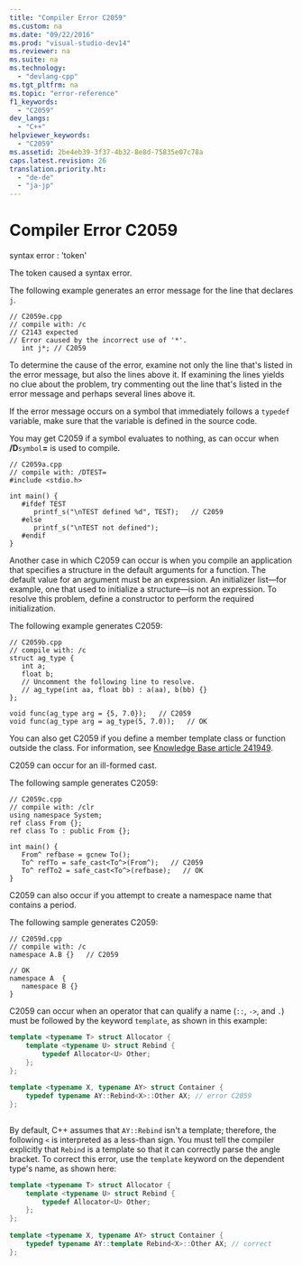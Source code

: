 ```yaml
---
title: "Compiler Error C2059"
ms.custom: na
ms.date: "09/22/2016"
ms.prod: "visual-studio-dev14"
ms.reviewer: na
ms.suite: na
ms.technology: 
  - "devlang-cpp"
ms.tgt_pltfrm: na
ms.topic: "error-reference"
f1_keywords: 
  - "C2059"
dev_langs: 
  - "C++"
helpviewer_keywords: 
  - "C2059"
ms.assetid: 2be4eb39-3f37-4b32-8e8d-75835e07c78a
caps.latest.revision: 26
translation.priority.ht: 
  - "de-de"
  - "ja-jp"
---
```

# Compiler Error C2059
syntax error : 'token'  
  
 The token caused a syntax error.  
  
 The following example generates an error message for the line that declares `j`.  
  
```  
// C2059e.cpp  
// compile with: /c  
// C2143 expected  
// Error caused by the incorrect use of '*'.  
   int j*; // C2059   
```  
  
 To determine the cause of the error, examine not only the line that's listed in the error message, but also the lines above it. If examining the lines yields no clue about the problem, try commenting out the line that's listed in the error message and perhaps several lines above it.  
  
 If the error message occurs on a symbol that immediately follows a `typedef` variable, make sure that the variable is defined in the source code.  
  
 You may get C2059 if a symbol evaluates to nothing, as can occur when **/D**`symbol`**=** is used to compile.  
  
```  
// C2059a.cpp  
// compile with: /DTEST=  
#include <stdio.h>  
  
int main() {  
   #ifdef TEST  
      printf_s("\nTEST defined %d", TEST);   // C2059  
   #else  
      printf_s("\nTEST not defined");  
   #endif  
}  
```  
  
 Another case in which C2059 can occur is when you compile an application that specifies a structure in the default arguments for a function. The default value for an argument must be an expression. An initializer list—for example, one that used to initialize a structure—is not an expression.  To resolve this problem, define a constructor to perform the required initialization.  
  
 The following example generates C2059:  
  
```  
// C2059b.cpp  
// compile with: /c  
struct ag_type {  
   int a;  
   float b;  
   // Uncomment the following line to resolve.  
   // ag_type(int aa, float bb) : a(aa), b(bb) {}   
};  
  
void func(ag_type arg = {5, 7.0});   // C2059  
void func(ag_type arg = ag_type(5, 7.0));   // OK  
```  
  
 You can also get C2059 if you define a member template class or function outside the class. For information, see [Knowledge Base article 241949](http://support.microsoft.com/kb/241949).  
  
 C2059 can occur for an ill-formed cast.  
  
 The following sample generates C2059:  
  
```  
// C2059c.cpp  
// compile with: /clr  
using namespace System;  
ref class From {};  
ref class To : public From {};  
  
int main() {  
   From^ refbase = gcnew To();  
   To^ refTo = safe_cast<To^>(From^);   // C2059  
   To^ refTo2 = safe_cast<To^>(refbase);   // OK  
}  
```  
  
 C2059 can also occur if you attempt to create a namespace name that contains a period.  
  
 The following sample generates C2059:  
  
```  
// C2059d.cpp  
// compile with: /c  
namespace A.B {}   // C2059  
  
// OK  
namespace A  {  
   namespace B {}  
}  
```  
  
 C2059 can occur when an operator that can qualify a name (`::`, `->`, and `.`) must be followed by the keyword `template`, as shown in this example:  
  
```cpp  
template <typename T> struct Allocator {  
    template <typename U> struct Rebind {  
        typedef Allocator<U> Other;  
    };  
};  
  
template <typename X, typename AY> struct Container {  
    typedef typename AY::Rebind<X>::Other AX; // error C2059  
};  
  
```  
  
 By default, C++ assumes that `AY::Rebind` isn't a template; therefore, the following `<` is interpreted as a less-than sign.  You must tell the compiler explicitly that `Rebind` is a template so that it can correctly parse the angle bracket. To correct this error, use the `template` keyword on the dependent type's name, as shown here:  
  
```cpp  
template <typename T> struct Allocator {  
    template <typename U> struct Rebind {  
        typedef Allocator<U> Other;  
    };  
};  
  
template <typename X, typename AY> struct Container {  
    typedef typename AY::template Rebind<X>::Other AX; // correct  
};  
  
```